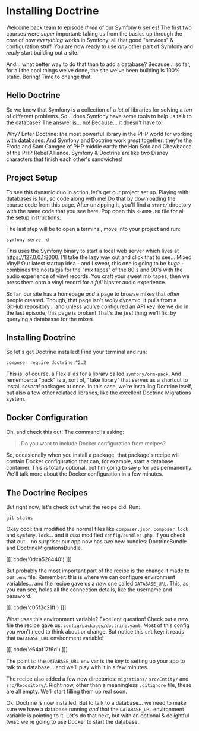 # Installing Doctrine

Welcome back team to episode *three* of our Symfony 6 series! The first two courses
were *super* important: taking us from the basics up through the *core* of how
*everything* works in Symfony: all that good "services" & configuration stuff. You
are now ready to use *any* other part of Symfony and *really* start building out
a site.

And... what better way to do that than to add a database? Because... so far,
for all the cool things we've done, the site we've been building is 100% static.
Boring! Time to change that.

## Hello Doctrine

So we know that Symfony is a collection of a *lot* of libraries for solving a *ton*
of different problems. So... does Symfony have some tools to help us talk to the
database? The answer is... no! Because... it doesn't have to!

Why? Enter Doctrine: *the* most powerful library in the PHP world for working
with databases. And Symfony and Doctrine work *great* together: they're the Frodo
and Sam Gamgee of PHP middle earth: the Han Solo and Chewbacca of the PHP Rebel
Alliance. Symfony & Doctrine are like two Disney characters that finish each other's
sandwiches!

## Project Setup

To see this dynamic duo in action, let's get our project set up. Playing with
databases is fun, so code along with me! Do that by downloading the course code
from this page. After unzipping it, you'll find a `start/` directory with the same
code that you see here. Pop open this `README.MD` file for all the setup instructions.

The last step will be to open a terminal, move into your project and run:

```terminal
symfony serve -d
```

This uses the Symfony binary to start a local web server which lives at
https://127.0.0.1:8000. I'll take the lazy way out and click that to see...
Mixed Vinyl! Our latest startup idea - and I swear, this one is going to be *huge* -
combines the nostalgia for the "mix tapes" of the 80's and 90's with the audio
experience of vinyl records. You craft your sweet mix tapes, then we press them
onto a vinyl record for a *full* hipster audio experience.

So far, our site has a homepage *and* a page to browse mixes that *other* people
created. Though, that page isn't *really* dynamic: it pulls from a GitHub repository...
and unless you've configured an API key like we did in the last episode, this page
is broken! That's the *first* thing we'll fix: by querying a databasse for the mixes.

## Installing Doctrine

So let's get Doctrine installed! Find your terminal and run:

```terminal
composer require doctrine:^2.2
```

This is, of course, a Flex alias for a library called `symfony/orm-pack`. And
remember: a "pack" is a, sort of, "fake library" that serves as a shortcut to
install *several* packages at once. In this case, we're installing Doctrine itself,
but also a few other relataed libraries, like the excellent Doctrine Migrations
system.

## Docker Configuration

Oh, and check this out! The command is asking:

> Do you want to include Docker configuration from recipes?

So, occasionally when you install a package, that package's recipe will contain
Docker configuration that can, for example, start a database container. This is
totally optional, but I'm going to say `p` for yes permanently. We'll talk more about
the Docker configuration in a few minutes.

## The Doctrine Recipes

But right now, let's check out what the recipe did. Run:

```terminal
git status
```

Okay cool: this modified the normal files like `composer.json`, `composer.lock` and
`symfony.lock`... and it *also* modified `config/bundles.php`. If you check that
out... no surprise: our app now has *two* new bundles: DoctrineBundle and
DoctrineMigrationsBundle.

[[[ code('0dca528440') ]]]

But probably the most important part of the recipe is the change it made to our
`.env` file. Remember: this is where we can configure environment variables... and
the recipe gave us a *new* one called `DATABASE_URL`. This, as you can see, holds
all the connection details, like the username and password.

[[[ code('c05f3c21ff') ]]]

What *uses* this environment variable? Excellent question! Check out a new file
the recipe gave us: `config/packages/doctrine.yaml`. Most of this config you
won't need to think about or change. But notice this `url` key: it reads
that `DATABASE_URL` environment variable!

[[[ code('e64af17f6d') ]]]

The point is: the `DATABASE_URL` env var is the *key* to setting up your app to
talk to a database... and we'll play with it in a few minutes.

The recipe also added a few new directories: `migrations/` `src/Entity/` and
`src/Repository/`. Right now, other than a meaningless `.gitignore` file, these
are all empty. We'll start filling them up real soon.

Ok: Doctrine *is* now installed. But to talk to a database... we need to make
sure we have a database running *and* that the `DATABASE_URL` environment variable
is pointing to it. Let's do that next, but with an optional & delightful twist:
we're going to use Docker to start the database.
